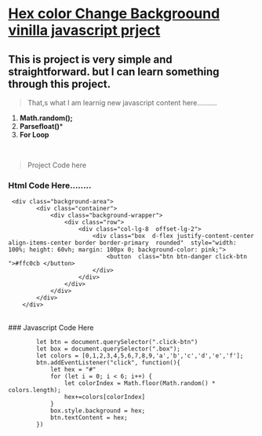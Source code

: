 # [Hex color Change Backgroound vinilla javascript prject](https://kamrulcoder.github.io/hex-change-background-color/) 
## This is project is very simple and straightforward. but  I can learn something through this project. <br>  
> That,s what I am learnig  new javascript content  here..........
1. **Math.random();**
1. **Parsefloat()***
1. **For Loop**

<br> 

> 
> Project Code here 

### Html Code Here........ 
```
 <div class="background-area">
        <div class="container">
            <div class="background-wrapper">
                <div class="row">
                    <div class="col-lg-8  offset-lg-2">
                        <div class="box  d-flex justify-content-center align-items-center border border-primary  rounded"  style="width: 100%; height: 60vh; margin: 100px 0; background-color: pink;">
                            <button  class="btn btn-danger click-btn ">#ffc0cb </button>
                        </div>
                    </div>
                </div>
            </div>
        </div>
    </div>

```
<br>
###  Javascript Code Here 

```
        let btn = document.querySelector(".click-btn")
        let box = document.querySelector(".box");
        let colors = [0,1,2,3,4,5,6,7,8,9,'a','b','c','d','e','f'];
        btn.addEventListener("click", function(){
            let hex = "#"
            for (let i = 0; i < 6; i++) {
                let colorIndex = Math.floor(Math.random() * colors.length);
                hex+=colors[colorIndex]                
            }
            box.style.background = hex;
            btn.textContent = hex;    
        })
```



